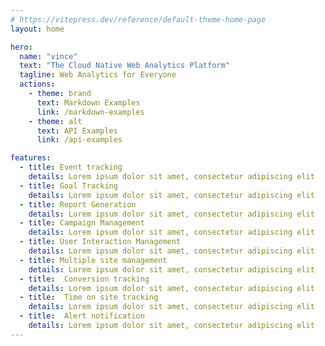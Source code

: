 ```yaml
---
# https://vitepress.dev/reference/default-theme-home-page
layout: home

hero:
  name: "vince"
  text: "The Cloud Native Web Analytics Platform"
  tagline: Web Analytics for Everyone
  actions:
    - theme: brand
      text: Markdown Examples
      link: /markdown-examples
    - theme: alt
      text: API Examples
      link: /api-examples

features:
  - title: Event tracking
    details: Lorem ipsum dolor sit amet, consectetur adipiscing elit
  - title: Goal Tracking 
    details: Lorem ipsum dolor sit amet, consectetur adipiscing elit
  - title: Report Generation
    details: Lorem ipsum dolor sit amet, consectetur adipiscing elit
  - title: Campaign Management
    details: Lorem ipsum dolor sit amet, consectetur adipiscing elit
  - title: User Interaction Management 
    details: Lorem ipsum dolor sit amet, consectetur adipiscing elit
  - title: Multiple site management
    details: Lorem ipsum dolor sit amet, consectetur adipiscing elit
  - title:  Conversion tracking
    details: Lorem ipsum dolor sit amet, consectetur adipiscing elit
  - title:  Time on site tracking
    details: Lorem ipsum dolor sit amet, consectetur adipiscing elit
  - title:  Alert notification
    details: Lorem ipsum dolor sit amet, consectetur adipiscing elit
---
```


